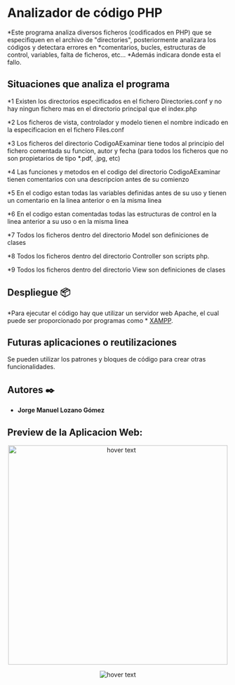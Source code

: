 
# Analizador de código PHP

*Este programa analiza diversos ficheros (codificados en PHP) que se especifiquen en el archivo de "directories", posteriormente analizara los códigos y detectara errores en *comentarios, bucles, estructuras de control, variables, falta de ficheros, etc...
*Además indicara donde esta el fallo.

## Situaciones que analiza el programa

*1 Existen los directorios especificados en el fichero Directories.conf y no hay ningun fichero mas en el directorio principal que el index.php

*2 Los ficheros de vista, controlador y modelo tienen el nombre indicado en la especificacion en el fichero Files.conf

*3 Los ficheros del directorio CodigoAExaminar tiene todos al principio del fichero comentada su funcion, autor y fecha (para todos los ficheros que no son propietarios de tipo *.pdf, .jpg, etc)

*4 Las funciones y metodos en el codigo del directorio CodigoAExaminar tienen comentarios con una descripcion antes de su comienzo

*5 En el codigo estan todas las variables definidas antes de su uso y tienen un comentario en la linea anterior o en la misma linea

*6 En el codigo estan comentadas todas las estructuras de control en la linea anterior a su uso o en la misma linea

*7 Todos los ficheros dentro del directorio Model son definiciones de clases

*8 Todos los ficheros dentro del directorio Controller son scripts php.

*9 Todos los ficheros dentro del directorio View son definiciones de clases


## Despliegue 📦

*Para ejecutar el código hay que utilizar un servidor web Apache, el cual puede ser proporcionado por programas como * [XAMPP](https://www.apachefriends.org/es/index.html).


## Futuras aplicaciones o reutilizaciones

Se pueden utilizar los patrones y bloques de código para crear otras funcionalidades.


## Autores ✒️

* **Jorge Manuel Lozano Gómez**


## Preview de la Aplicacion Web:

<p align="center">
  <img src="https://github.com/jmlgomez73/Analizador_de_Codigo_PHP/blob/master/Previews/1.png" width="500" title="hover text">
</p>
<p align="center">
  <img src="https://github.com/jmlgomez73/Analizador_de_Codigo_PHP/blob/master/Previews/2.png" title="hover text">
</p>

